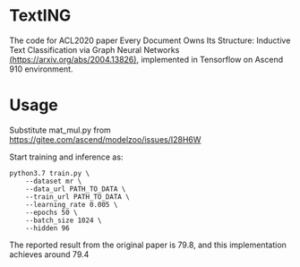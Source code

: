 # TextING

The code for ACL2020 paper Every Document Owns Its Structure: Inductive Text Classification via Graph Neural Networks [(https://arxiv.org/abs/2004.13826)](https://arxiv.org/abs/2004.13826), implemented in Tensorflow on Ascend 910 environment.

# Usage 

Substitute mat_mul.py from https://gitee.com/ascend/modelzoo/issues/I28H6W

Start training and inference as:

```
python3.7 train.py \
	--dataset mr \
	--data_url PATH_TO_DATA \
	--train_url PATH_TO_DATA \
	--learning_rate 0.005 \
	--epochs 50 \
	--batch_size 1024 \
	--hidden 96
```

The reported result from the original paper is 79.8, and this implementation achieves around 79.4
